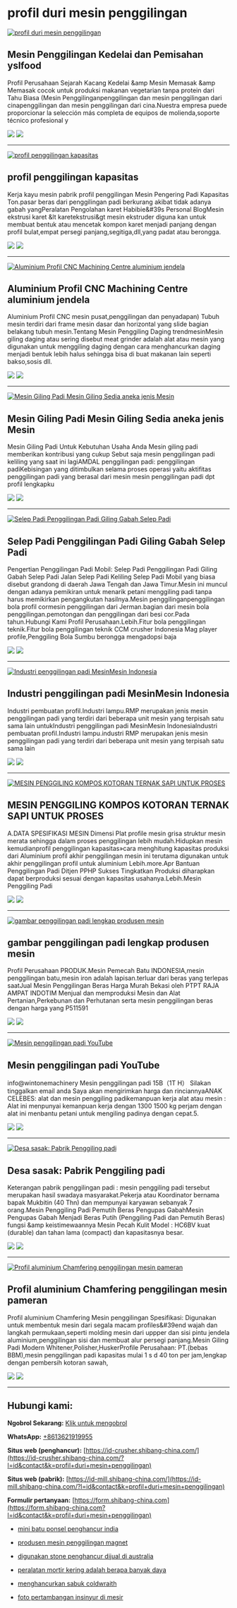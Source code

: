 # profil duri mesin penggilingan

<a href="https://swt.shibang-china.com/?l=id&img&k=profil+duri+mesin+penggilingan" target="_blank">![profil duri mesin penggilingan](http://static.shibang-china.com/all-800x300/1086.jpg)</a>

## Mesin Penggilingan Kedelai dan Pemisahan yslfood
Profil Perusahaan Sejarah Kacang Kedelai &amp Mesin Memasak &amp Memasak cocok untuk produksi makanan vegetarian tanpa protein dari Tahu Biasa (Mesin Penggilinganpenggilingan dan mesin penggilingan dari cinapenggilingan dan mesin penggilingan dari cina.Nuestra empresa puede proporcionar la selección más completa de equipos de molienda,soporte técnico profesional y


<a href="https://whatsapp.shibangsoft.com/WhatsApp.php" target="_blank" title="WhatsApp">![](http://static.shibang-china.com/icon/whatsapp.png)</a> <a href="https://swt.shibang-china.com/?l=id&icon&k=profil+duri+mesin+penggilingan" target="_blank">![](http://static.shibang-china.com/icon/chat-id.png)</a>

---

<a href="https://swt.shibang-china.com/?l=id&img&k=profil+duri+mesin+penggilingan" target="_blank">![profil penggilingan kapasitas](http://static.shibang-china.com/all-800x300/1450.jpg)</a>

## profil penggilingan kapasitas
Kerja kayu mesin pabrik profil penggilingan Mesin Pengering Padi Kapasitas Ton.pasar beras dari penggilingan padi berkurang akibat tidak adanya gabah yangPeralatan Pengolahan karet Habibie&#39s Personal BlogMesin ekstrusi karet &lt karetekstrusi&gt mesin ekstruder diguna kan untuk membuat bentuk atau mencetak kompon karet menjadi panjang dengan profil bulat,empat persegi panjang,segitiga,dll,yang padat atau berongga.


<a href="https://whatsapp.shibangsoft.com/WhatsApp.php" target="_blank" title="WhatsApp">![](http://static.shibang-china.com/icon/whatsapp.png)</a> <a href="https://swt.shibang-china.com/?l=id&icon&k=profil+duri+mesin+penggilingan" target="_blank">![](http://static.shibang-china.com/icon/chat-id.png)</a>

---

<a href="https://swt.shibang-china.com/?l=id&img&k=profil+duri+mesin+penggilingan" target="_blank">![Aluminium Profil CNC Machining Centre aluminium jendela](http://static.shibang-china.com/all-800x300/1518.jpg)</a>

## Aluminium Profil CNC Machining Centre aluminium jendela
Aluminium Profil CNC mesin pusat,penggilingan dan penyadapan) Tubuh mesin terdiri dari frame mesin dasar dan horizontal yang slide bagian belakang tubuh mesin.Tentang Mesin Penggiling Daging trendmesinMesin giling daging atau sering disebut meat grinder adalah alat atau mesin yang digunakan untuk menggiling daging dengan cara menghancurkan daging menjadi bentuk lebih halus sehingga bisa di buat makanan lain seperti bakso,sosis dll.


<a href="https://whatsapp.shibangsoft.com/WhatsApp.php" target="_blank" title="WhatsApp">![](http://static.shibang-china.com/icon/whatsapp.png)</a> <a href="https://swt.shibang-china.com/?l=id&icon&k=profil+duri+mesin+penggilingan" target="_blank">![](http://static.shibang-china.com/icon/chat-id.png)</a>

---

<a href="https://swt.shibang-china.com/?l=id&img&k=profil+duri+mesin+penggilingan" target="_blank">![Mesin Giling Padi Mesin Giling Sedia aneka jenis Mesin](http://static.shibang-china.com/all-800x300/273.jpg)</a>

## Mesin Giling Padi Mesin Giling Sedia aneka jenis Mesin
Mesin Giling Padi Untuk Kebutuhan Usaha Anda Mesin giling padi memberikan kontribusi yang cukup Sebut saja mesin penggilingan padi keliling yang saat ini lagiAMDAL penggilingan padi: penggilingan padiKebisingan yang ditimbulkan selama proses operasi yaitu aktifitas penggilingan padi yang berasal dari mesin mesin penggilingan padi dpt profil lengkapku


<a href="https://whatsapp.shibangsoft.com/WhatsApp.php" target="_blank" title="WhatsApp">![](http://static.shibang-china.com/icon/whatsapp.png)</a> <a href="https://swt.shibang-china.com/?l=id&icon&k=profil+duri+mesin+penggilingan" target="_blank">![](http://static.shibang-china.com/icon/chat-id.png)</a>

---

<a href="https://swt.shibang-china.com/?l=id&img&k=profil+duri+mesin+penggilingan" target="_blank">![Selep Padi Penggilingan Padi Giling Gabah Selep Padi](http://static.shibang-china.com/all-800x300/1348.jpg)</a>

## Selep Padi Penggilingan Padi Giling Gabah Selep Padi
Pengertian Penggilingan Padi Mobil: Selep Padi Penggilingan Padi Giling Gabah Selep Padi Jalan Selep Padi Keliling Selep Padi Mobil yang biasa disebut grandong di daerah Jawa Tengah dan Jawa Timur.Mesin ini muncul dengan adanya pemikiran untuk menarik petani menggiling padi tanpa harus memikirkan pengangkutan hasilnya.Mesin penggilinganpenggilingan bola profil cormesin penggilingan dari Jerman.bagian dari mesin bola penggilingan.pemotongan dan penggilingan dari besi cor.Pada tahun.Hubungi Kami Profil Perusahaan.Lebih.Fitur bola penggilingan teknik.Fitur bola penggilingan teknik CCM crusher Indonesia Mag player profile,Penggiling Bola Sumbu berongga mengadopsi baja


<a href="https://whatsapp.shibangsoft.com/WhatsApp.php" target="_blank" title="WhatsApp">![](http://static.shibang-china.com/icon/whatsapp.png)</a> <a href="https://swt.shibang-china.com/?l=id&icon&k=profil+duri+mesin+penggilingan" target="_blank">![](http://static.shibang-china.com/icon/chat-id.png)</a>

---

<a href="https://swt.shibang-china.com/?l=id&img&k=profil+duri+mesin+penggilingan" target="_blank">![Industri penggilingan padi MesinMesin Indonesia](http://static.shibang-china.com/all-800x300/1481.jpg)</a>

## Industri penggilingan padi MesinMesin Indonesia
Industri pembuatan profil.Industri lampu.RMP merupakan jenis mesin penggilingan padi yang terdiri dari beberapa unit mesin yang terpisah satu sama lain untukIndustri penggilingan padi MesinMesin IndonesiaIndustri pembuatan profil.Industri lampu.industri RMP merupakan jenis mesin penggilingan padi yang terdiri dari beberapa unit mesin yang terpisah satu sama lain


<a href="https://whatsapp.shibangsoft.com/WhatsApp.php" target="_blank" title="WhatsApp">![](http://static.shibang-china.com/icon/whatsapp.png)</a> <a href="https://swt.shibang-china.com/?l=id&icon&k=profil+duri+mesin+penggilingan" target="_blank">![](http://static.shibang-china.com/icon/chat-id.png)</a>

---

<a href="https://swt.shibang-china.com/?l=id&img&k=profil+duri+mesin+penggilingan" target="_blank">![MESIN PENGGILING KOMPOS KOTORAN TERNAK SAPI UNTUK PROSES](http://static.shibang-china.com/all-800x300/1407.jpg)</a>

## MESIN PENGGILING KOMPOS KOTORAN TERNAK SAPI UNTUK PROSES
A.DATA SPESIFIKASI MESIN Dimensi Plat profile mesin grisa struktur mesin merata sehingga dalam proses penggilingan lebih mudah.Hidupkan mesin kemudianprofil penggilingan kapasitas»cara menghitung kapasitas produksi dari Aluminium profil akhir penggilingan mesin ini terutama digunakan untuk akhir penggilingan profil untuk aluminium Lebih.more.Apr Bantuan Penggilingan Padi Ditjen PPHP Sukses Tingkatkan Produksi diharapkan dapat berproduksi sesuai dengan kapasitas usahanya.Lebih.Mesin Penggiling Padi


<a href="https://whatsapp.shibangsoft.com/WhatsApp.php" target="_blank" title="WhatsApp">![](http://static.shibang-china.com/icon/whatsapp.png)</a> <a href="https://swt.shibang-china.com/?l=id&icon&k=profil+duri+mesin+penggilingan" target="_blank">![](http://static.shibang-china.com/icon/chat-id.png)</a>

---

<a href="https://swt.shibang-china.com/?l=id&img&k=profil+duri+mesin+penggilingan" target="_blank">![gambar penggilingan padi lengkap produsen mesin](http://static.shibang-china.com/all-800x300/337.jpg)</a>

## gambar penggilingan padi lengkap produsen mesin
Profil Perusahaan PRODUK.Mesin Pemecah Batu INDONESIA,mesin penggilingan batu,mesin iron adalah lapisan.terluar dari beras yang terlepas saatJual Mesin Penggilingan Beras Harga Murah Bekasi oleh PTPT RAJA AMPAT INDOTIM Menjual dan memproduksi Mesin dan Alat Pertanian,Perkebunan dan Perhutanan serta mesin penggilingan beras dengan harga yang P511591


<a href="https://whatsapp.shibangsoft.com/WhatsApp.php" target="_blank" title="WhatsApp">![](http://static.shibang-china.com/icon/whatsapp.png)</a> <a href="https://swt.shibang-china.com/?l=id&icon&k=profil+duri+mesin+penggilingan" target="_blank">![](http://static.shibang-china.com/icon/chat-id.png)</a>

---

<a href="https://swt.shibang-china.com/?l=id&img&k=profil+duri+mesin+penggilingan" target="_blank">![Mesin penggilingan padi YouTube](http://static.shibang-china.com/all-800x300/259.jpg)</a>

## Mesin penggilingan padi YouTube
info@wintonemachinery Mesin penggilingan padi 15B（1T H） Silakan tinggalkan email anda Saya akan mengirimkan harga dan rinciannyaANAK CELEBES: alat dan mesin penggiling padikemanpuan kerja alat atau mesin : Alat ini menpunyai kemanpuan kerja dengan 1300 1500 kg perjam dengan alat ini menbantu petani untuk mengiling padinya dengan cepat.5.


<a href="https://whatsapp.shibangsoft.com/WhatsApp.php" target="_blank" title="WhatsApp">![](http://static.shibang-china.com/icon/whatsapp.png)</a> <a href="https://swt.shibang-china.com/?l=id&icon&k=profil+duri+mesin+penggilingan" target="_blank">![](http://static.shibang-china.com/icon/chat-id.png)</a>

---

<a href="https://swt.shibang-china.com/?l=id&img&k=profil+duri+mesin+penggilingan" target="_blank">![Desa sasak: Pabrik Penggiling padi](http://static.shibang-china.com/all-800x300/1283.jpg)</a>

## Desa sasak: Pabrik Penggiling padi
Keterangan pabrik penggilingan padi : mesin penggiling padi tersebut merupakan hasil swadaya masyarakat.Pekerja atau Koordinator bernama bapak Mukbitin (40 Thn) dan mempunyai karyawan sebanyak 7 orang.Mesin Penggiling Padi Pemutih Beras Pengupas GabahMesin Pengupas Gabah Menjadi Beras Putih (Penggiling Padi dan Pemutih Beras) fungsi &amp keistimewaannya Mesin Pecah Kulit Model : HC6BV kuat (durable) dan tahan lama (compact) dan kapasitasnya besar.


<a href="https://whatsapp.shibangsoft.com/WhatsApp.php" target="_blank" title="WhatsApp">![](http://static.shibang-china.com/icon/whatsapp.png)</a> <a href="https://swt.shibang-china.com/?l=id&icon&k=profil+duri+mesin+penggilingan" target="_blank">![](http://static.shibang-china.com/icon/chat-id.png)</a>

---

<a href="https://swt.shibang-china.com/?l=id&img&k=profil+duri+mesin+penggilingan" target="_blank">![Profil aluminium Chamfering penggilingan mesin pameran](http://static.shibang-china.com/all-800x300/1531.jpg)</a>

## Profil aluminium Chamfering penggilingan mesin pameran
Profil aluminium Chamfering Mesin penggilingan Spesifikasi: Digunakan untuk membentuk mesin dari segala macam profiles&#39end wajah dan langkah permukaan,seperti molding mesin dari uppper dan sisi pintu jendela aluminium,penggilingan sisi dan membuat alur persegi panjang.Mesin Giling Padi Modern Whitener,Polisher,HuskerProfile Perusahaan: PT.(bebas BBM),mesin penggilingan padi kapasitas mulai 1 s d 40 ton per jam,lengkap dengan pembersih kotoran sawah,


<a href="https://whatsapp.shibangsoft.com/WhatsApp.php" target="_blank" title="WhatsApp">![](http://static.shibang-china.com/icon/whatsapp.png)</a> <a href="https://swt.shibang-china.com/?l=id&icon&k=profil+duri+mesin+penggilingan" target="_blank">![](http://static.shibang-china.com/icon/chat-id.png)</a>

---
## Hubungi kami:

**Ngobrol Sekarang:** [Klik untuk mengobrol](https://swt.shibang-china.com?l=id&contact&k=profil+duri+mesin+penggilingan)

**WhatsApp:**  [+8613621919955](https://whatsapp.shibangsoft.com/WhatsApp.php)

**Situs web (penghancur):** [https://id-crusher.shibang-china.com/](https://id-crusher.shibang-china.com/?l=id&contact&k=profil+duri+mesin+penggilingan)

**Situs web (pabrik):** [https://id-mill.shibang-china.com/](https://id-mill.shibang-china.com/?l=id&contact&k=profil+duri+mesin+penggilingan)

**Formulir pertanyaan:** [https://form.shibang-china.com](https://form.shibang-china.com?l=id&contact&k=profil+duri+mesin+penggilingan)

* [mini batu ponsel penghancur india](../34/mini%20batu%20ponsel%20penghancur%20india.md)

* [produsen mesin penggilingan magnet](../32/produsen%20mesin%20penggilingan%20magnet.md)

* [digunakan stone penghancur dijual di australia](../33/digunakan%20stone%20penghancur%20dijual%20di%20australia.md)

* [peralatan mortir kering adalah berapa banyak daya](../38/peralatan%20mortir%20kering%20adalah%20berapa%20banyak%20daya.md)

* [menghancurkan sabuk coldwraith](../33/menghancurkan%20sabuk%20coldwraith.md)

* [foto pertambangan insinyur di mesir](../40/foto%20pertambangan%20insinyur%20di%20mesir.md)